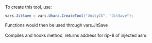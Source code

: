 To create this tool, use:
```c#
vars.JitSave = vars.Uhara.CreateTool("UnityCS", "JitSave");
```
Functions would then be used through vars.JitSave   
<br>
Compiles and hooks method, returns address for rip-8 of injected asm.
